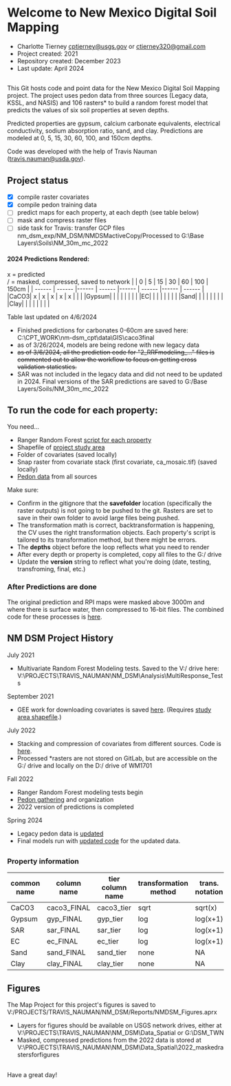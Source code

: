 # Welcome to New Mexico Digital Soil Mapping
- Charlotte Tierney cptierney@usgs.gov or ctierney320@gmail.com
- Project created: 2021
- Repository created: December 2023
- Last update: April 2024

##
This Git hosts code and point data for the New Mexico Digital Soil Mapping project. The project uses pedon data from three sources (Legacy data, KSSL, and NASIS) and 106 rasters* to build a random forest model that predicts the values of six soil properties at seven depths. 

Predicted properties are gypsum, calcium carbonate equivalents, electrical conductivity, sodium absorption ratio, sand, and clay. Predictions are modeled at 0, 5, 15, 30, 60, 100, and 150cm depths.

Code was developed with the help of Travis Nauman (travis.nauman@usda.gov).

## Project status
- [x] compile raster covariates
- [x] compile pedon training data
- [ ] predict maps for each property, at each depth (see table below)
- [ ] mask and compress raster files 
- [ ] side task for Travis: transfer GCP files nm_dsm_exp/NM_DSM/NMDSMactiveCopy/Processed to G:\Base Layers\Soils\NM_30m_mc_2022

#### 2024 Predictions Rendered: 
x = predicted<br/>
/ = masked, compressed, saved to network
| | 0 | 5 | 15 | 30 | 60 | 100 | 150cm |
| ------ | ------ |------ | ------ |------ | ------ |------ | ------ |
|CaCO3| x | x | x | x | x |  |  |
|Gypsum| |  |  |  |  |  |  |
|EC| |  |  |  |  |  |  |
|Sand| |  |  |  |  |  |  |
|Clay| |  |  |  |  |  |  |

Table last updated on 4/6/2024

- Finished predictions for carbonates 0-60cm are saved here: C:\CPT_WORK\nm-dsm_cpt\data\GIS\caco3final
- as of 3/26/2024, models are being redone with new legacy data
- ~~as of 3/6/2024, all the prediction code for "2_RRFmodeling_..." files is commented out to allow the workflow to focus on getting cross validation staticstics.~~ 
- SAR was not included in the legacy data and did not need to be updated in 2024. Final versions of the SAR predictions are saved to G:/Base Layers/Soils/NM_30m_mc_2022


## To run the code for each property:
You need...
- Ranger Random Forest [script for each property](https://code.usgs.gov/sbsc/duniway-lab/dart-dsm/nm-dsm/-/tree/main/modeling-scripts)
- Shapefile of [project study area](https://code.usgs.gov/sbsc/duniway-lab/dart-dsm/nm-dsm/-/tree/main/data/GIS/nm_dsm_NMextent_reprojected.shp)
- Folder of covariates (saved locally)
- Snap raster from covariate stack (first covariate, ca_mosaic.tif) (saved locally)
- [Pedon data](https://code.usgs.gov/sbsc/duniway-lab/dart-dsm/nm-dsm/-/blob/main/data/processed/pedons_ALL_est.csv) from all sources

Make sure:
- Confirm in the gitignore that the **savefolder** location (specifically the raster outputs) is not going to be pushed to the git. Rasters are set to save in their own folder to avoid large files being pushed.
- The transformation math is correct, backtransformation is happening, the CV uses the right transformation objects. Each property's script is tailored to its transformation method, but there might be errors.
- The **depths** object before the loop reflects what you need to render
- After every depth or property is completed, copy all files to the G:/ drive
- Update the **version** string to reflect what you're doing (date, testing, transfroming, final, etc.)

### After Predictions are done
The original prediction and RPI maps were masked above 3000m and where there is surface water, then compressed to 16-bit files. The combined code for these processes is [here](https://code.usgs.gov/sbsc/duniway-lab/dart-dsm/nm-dsm/-/blob/main/post-processing).




## NM DSM Project History
July 2021
- Multivariate Random Forest Modeling tests. Saved to the V:/ drive here:  V:\PROJECTS\TRAVIS_NAUMAN\NM_DSM\Analysis\MultiResponse_Tests

September 2021 
- GEE work for downloading covariates is saved [here](https://code.usgs.gov/sbsc/duniway-lab/dart-dsm/nm-dsm/-/tree/main/pre-processing/earth-engine).
(Requires [study area shapefile](https://code.usgs.gov/sbsc/duniway-lab/dart-dsm/nm-dsm/-/tree/main/data/GIS).)

July 2022
- Stacking and compression of covariates from different sources. Code is [here](https://code.usgs.gov/sbsc/duniway-lab/dart-dsm/nm-dsm/-/tree/main/pre-processing/stack_clip). 
- Processed *rasters are not stored on GitLab, but are accessible on the G:/ drive and locally on the D:/ drive of WM1701


Fall 2022
- Ranger Random Forest modeling tests begin
- [Pedon gathering](https://code.usgs.gov/sbsc/duniway-lab/dart-dsm/nm-dsm/-/blob/main/1_PedonOrg_AllProps_2024.R) and organization
- 2022 version of predictions is completed

Spring 2024
- Legacy pedon data is [updated](https://code.usgs.gov/sbsc/duniway-lab/dart-dsm/nm-dsm/-/tree/main/data/preprocessed/legacy_horizon.csv)
- Final models run with [updated code](https://code.usgs.gov/sbsc/duniway-lab/dart-dsm/nm-dsm/-/tree/main/modeling-scripts) for the updated data.

## 
### Property information
| common name | column name | tier column name|transformation method | trans. notation | back-trans. notation |
| ------ | ------ | ------ | ------ |------ | ------ |
|CaCO3|caco3_FINAL|caco3_tier|sqrt|sqrt(x) |(x)^2|
|Gypsum|gyp_FINAL|gyp_tier|log|log(x+1)|exp(x)-1|
|SAR|sar_FINAL|sar_tier|log|log(x+1)|exp(x)-1|
|EC|ec_FINAL|ec_tier|log|log(x+1)|exp(x)-1|
|Sand|sand_FINAL|sand_tier|none|NA|NA|
|Clay|clay_FINAL|clay_tier|none|NA|NA|

## Figures
The Map Project for this project's figures is saved to V:/PROJECTS/TRAVIS_NAUMAN/NM_DSM/Reports/NMDSM_Figures.aprx
- Layers for figures should be available on USGS network drives, either at V:\PROJECTS\TRAVIS_NAUMAN\NM_DSM\Data_Spatial or G:\DSM_TWN
- Masked, compressed predictions from the 2022 data is stored at V:\PROJECTS\TRAVIS_NAUMAN\NM_DSM\Data_Spatial\2022_maskedrastersforfigures


##
Have a great day!